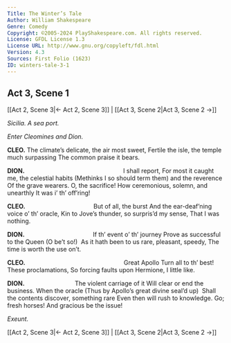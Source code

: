 ```yaml
---
Title: The Winter’s Tale
Author: William Shakespeare
Genre: Comedy
Copyright: ©2005-2024 PlayShakespeare.com. All rights reserved.
License: GFDL License 1.3
License URL: http://www.gnu.org/copyleft/fdl.html
Version: 4.3
Sources: First Folio (1623)
ID: winters-tale-3-1
---
```


## Act 3, Scene 1
[[Act 2, Scene 3|← Act 2, Scene 3]] | [[Act 3, Scene 2|Act 3, Scene 2 →]]

*Sicilia. A sea port.*

*Enter Cleomines and Dion.*

**CLEO.**
The climate’s delicate, the air most sweet,
Fertile the isle, the temple much surpassing
The common praise it bears.

**DION.**
                I shall report,
For most it caught me, the celestial habits
(Methinks I so should term them) and the reverence
Of the grave wearers. O, the sacrifice!
How ceremonious, solemn, and unearthly
It was i’ th’ off’ring!

**CLEO.**
           But of all, the burst
And the ear-deaf’ning voice o’ th’ oracle,
Kin to Jove’s thunder, so surpris’d my sense,
That I was nothing.

**DION.**
           If th’ event o’ th’ journey
Prove as successful to the Queen (O be’t so!) 
As it hath been to us rare, pleasant, speedy,
The time is worth the use on’t.

**CLEO.**
                Great Apollo
Turn all to th’ best! These proclamations,
So forcing faults upon Hermione,
I little like.

**DION.**
        The violent carriage of it
Will clear or end the business. When the oracle
(Thus by Apollo’s great divine seal’d up) 
Shall the contents discover, something rare
Even then will rush to knowledge. Go; fresh horses!
And gracious be the issue!

*Exeunt.*

[[Act 2, Scene 3|← Act 2, Scene 3]] | [[Act 3, Scene 2|Act 3, Scene 2 →]]